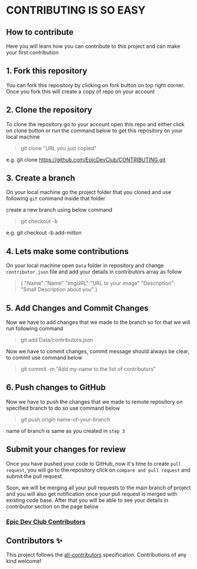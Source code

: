 # CONTRIBUTING IS SO EASY

## How to contribute

Here you will learn how you can contribute to this project and can make your first contribution

## 1. Fork this repository

You can fork this repository by clicking on fork button on top right corner. Once you fork this will create a copy of repo on your account 

## 2. Clone the repository

To clone the repository go to your account open this repo and either click on clone button or run the command below to get this repository on your local machine

> git clone "URL you just copied"

e.g. git clone https://github.com/EpicDevClub/CONTRIBUTING.git

## 3. Create a branch

On your local machine go the project folder that you cloned and use following `git` command inside that folder

create a new branch using below command

> git checkout -b <add-your-github-username>

e.g. git checkout -b add-milton

## 4. Lets make some contributions

On your local machine open `Data` folder in repository and change `contributor.json` file and add your details in contributors array as follow

> {
    "Name":"Name"
    "imgURL":"URL to your image"
    "Description": "Small Description about you"
}

## 5. Add Changes and Commit Changes

Now we have to add changes that we made to the branch so for that we will run following command

> git add Data/contributors.json

Now we have to commit changes, commit message should always be clear, to commit use command below

> git commit -m "Add my-name to the list of contributors"

## 6. Push changes to GitHub

Now we have to push the changes that we made to remote repository on specified branch to do so use command below

> git push origin name-of-your-branch

name of branch is same as you created in `step 3`

## Submit your changes for review

Once you have pushed your code to GitHub, now it's time to create `pull request`, you will go to the repository click on `compare and pull request` and submit the pull request.

Soon, we will be merging all your pull requests to the main branch of project and you will also get notification once your pull request is merged with existing code base. After that you will be able to see your details in contributor section on the page below

### [Epic Dev Club Contributors](https://mlsacontributor.herokuapp.com/)

## Contributors ✨

This project follows the [all-contributors](https://github.com/all-contributors/all-contributors) specification. Contributions of any kind welcome!
